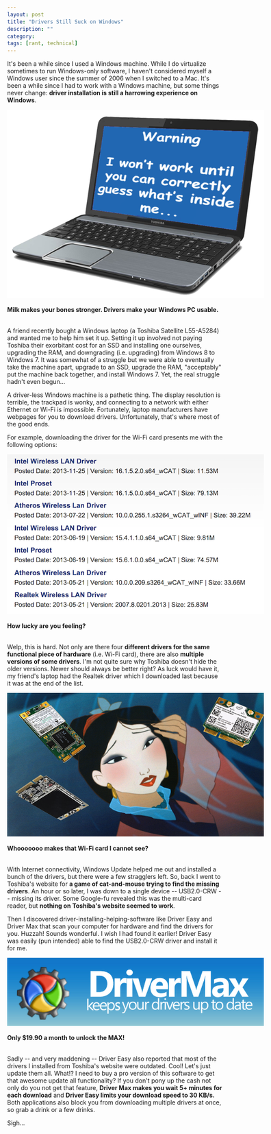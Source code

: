 ```yaml
---
layout: post
title: "Drivers Still Suck on Windows"
description: ""
category: 
tags: [rant, technical]
---
```


It's been a while since I used a Windows machine. While I do virtualize sometimes to run Windows-only software, I haven't considered myself a Windows user since the summer of 2006 when I switched to a Mac. It's been a while since I had to work with a Windows machine, but some things never change: **driver installation is still a harrowing experience on Windows**.

<div>
	<img class="rounded-corners" style="max-width: 600px; border: 0px;" src="/assets/images/posts/2014-09-02/guess.png"/>
	<p class="caption-text" style="line-height: 1.5em; margin-bottom: 30px;"><strong>Milk makes your bones stronger. Drivers make your Windows PC usable.</strong></p>
</div>

A friend recently bought a Windows laptop (a Toshiba Satellite L55-A5284) and wanted me to help him set it up. Setting it up involved not paying Toshiba their exorbitant cost for an SSD and installing one ourselves, upgrading the RAM, and downgrading (i.e. upgrading) from Windows 8 to Windows 7. It was somewhat of a struggle but we were able to eventually take the machine apart, upgrade to an SSD, upgrade the RAM, "acceptably" put the machine back together, and install Windows 7. Yet, the real struggle hadn't even begun...

<!--break-->

A driver-less Windows machine is a pathetic thing. The display resolution is terrible, the trackpad is wonky, and connecting to a network with either Ethernet or Wi-Fi is impossible. Fortunately, laptop manufacturers have webpages for you to download drivers. Unfortunately, that's where most of the good ends.

For example, downloading the driver for the Wi-Fi card presents me with the following options:

<div>
	<img class="rounded-corners" style="max-width: 600px;" src="/assets/images/posts/2014-09-02/list.png"/>
	<p class="caption-text" style="line-height: 1.5em; margin-bottom: 30px;"><strong>How lucky are you feeling?</strong></p>
</div>

Welp, this is hard. Not only are there four **different drivers for the same functional piece of hardware** (i.e. Wi-Fi card), there are also **multiple versions of some drivers**. I'm not quite sure why Toshiba doesn't hide the older versions. Newer should always be better right? As luck would have it, my friend's laptop had the Realtek driver which I downloaded last because it was at the end of the list. 

<div>
	<img class="rounded-corners" style="max-width: 600px; border: 0px;" src="/assets/images/posts/2014-09-02/mulan.png"/>
	<p class="caption-text" style="line-height: 1.5em; margin-bottom: 30px;"><strong>Whooooooo makes that Wi-Fi card I cannot see?</strong></p>
</div>

With Internet connectivity, Windows Update helped me out and installed a bunch of the drivers, but there were a few stragglers left. So, back I went to Toshiba's website for **a game of cat-and-mouse trying to find the missing drivers**. An hour or so later, I was down to a single device -- USB2.0-CRW -- missing its driver. Some Google-fu revealed this was the multi-card reader, but **nothing on Toshiba's website seemed to work**.

Then I discovered driver-installing-helping-software like Driver Easy and Driver Max that scan your computer for hardware and find the drivers for you. Huzzah! Sounds wonderful. I wish I had found it earlier! Driver Easy was easily (pun intended) able to find the USB2.0-CRW driver and install it for me. 

<div>
	<img class="rounded-corners" style="max-width: 600px; border: 0px;" src="/assets/images/posts/2014-09-02/drivermax.png"/>
	<p class="caption-text" style="line-height: 1.5em; margin-bottom: 30px;"><strong>Only $19.90 a month to unlock the MAX!</strong></p>
</div>

Sadly -- and very maddening -- Driver Easy also reported that most of the drivers I installed from Toshiba's website were outdated. Cool! Let's just update them all. What!? I need to buy a pro version of this software to get that awesome update all functionality? If you don't pony up the cash not only do you not get that feature, **Driver Max makes you wait 5+ minutes for each download** and **Driver Easy limits your download speed to 30 KB/s.** Both applications also block you from downloading multiple drivers at once, so grab a drink or a few drinks.

Sigh...
